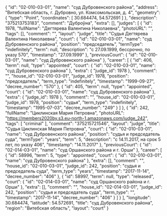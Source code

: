 {
    "id": "02-010-03-01",
    "name": "суд Дубровенского района",
    "address": "Витебская область, г. Дубровно, ул. Комсомольская, д. 4",
    "geometry": {
        "type": "Point",
        "coordinates": [
            30.684474,
            54.572691
        ]
    },
    "description": "375213753183",
    "comment": "Дуброўна",
    "extra": [],
    "judges": [
        {
            "id": 1978,
            "fullName": "Дегтярева Валентина Николаевна",
            "photoURL": "",
            "tags": [],
            "comment": "",
            "layout": "judge",
            "title": "Судья Дегтярева Валентина Николаевна",
            "court": {
                "id": "02-010-03-01",
                "name": "суд Дубровенского района",
                "position": "председатель",
                "termType": "indefinitely",
                "term": null,
                "description": "c 27.09.1999, бессрочно, по указу 570",
                "timestamp": "27.09.1999"
            },
            "previousCourt": {
                "id": "02-010-03-01",
                "name": "суд Дубровенского района"
            },
            "career": [
                {
                    "id": 406,
                    "term": null,
                    "type": "appointed",
                    "court": {
                        "id": "02-010-03-01",
                        "name": "суд Дубровенского района"
                    },
                    "extra": {
                        "judge_id": 1978
                    },
                    "comment": "",
                    "house_id": "02-010-03-01",
                    "judge_id": 1978,
                    "position": "председатель",
                    "term_type": "indefinitely",
                    "timestamp": "1999-09-27",
                    "decree_number": "570"
                },
                {
                    "id": 405,
                    "term": null,
                    "type": "appointed",
                    "court": {
                        "id": "02-010-03-01",
                        "name": "суд Дубровенского района"
                    },
                    "extra": {
                        "judge_id": 1978
                    },
                    "comment": "",
                    "house_id": "02-010-03-01",
                    "judge_id": 1978,
                    "position": "судья",
                    "term_type": "indefinitely",
                    "timestamp": "1995-07-03",
                    "decree_number": "249"
                }
            ]
        },
        {
            "id": 242,
            "fullName": "Циклинская Мария Петровна",
            "photoURL": "https://members2020by.s3.eu-north-1.amazonaws.com/judge_242",
            "tags": [
                "criminal"
            ],
            "comment": "375215721546",
            "layout": "judge",
            "title": "Судья Циклинская Мария Петровна",
            "court": {
                "id": "02-010-03-01",
                "name": "суд Дубровенского района",
                "position": "судья и председатель суда",
                "termType": "years",
                "term": 5,
                "description": "c 14.11.2017, на срок 5 лет, по указу 406",
                "timestamp": "14.11.2017"
            },
            "previousCourt": {
                "id": "02-014-03-01",
                "name": "суд Оршанского района и г. Орши"
            },
            "career": [
                {
                    "id": 58996,
                    "term": 5,
                    "type": "appointed",
                    "court": {
                        "id": "02-010-03-01",
                        "name": "суд Дубровенского района"
                    },
                    "extra": [],
                    "comment": "",
                    "house_id": "02-010-03-01",
                    "judge_id": 242,
                    "position": "судья и председатель суда",
                    "term_type": "years",
                    "timestamp": "2017-11-14",
                    "decree_number": "406"
                },
                {
                    "id": 58997,
                    "term": null,
                    "type": "released",
                    "court": {
                        "id": "02-014-03-01",
                        "name": "суд Оршанского района и г. Орши"
                    },
                    "extra": [],
                    "comment": "",
                    "house_id": "02-014-03-01",
                    "judge_id": 242,
                    "position": "судья и председатель суда",
                    "term_type": "",
                    "timestamp": "2017-11-14",
                    "decree_number": "406"
                }
            ]
        }
    ],
    "longitude": 30.684474,
    "latitude": 54.572691,
    "title": "суд Дубровенского района",
    "region": "Витебская область",
    "layout": "court"
}

